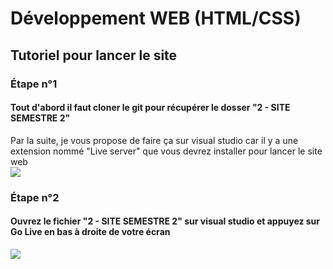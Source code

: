 # Développement WEB (HTML/CSS)

## Tutoriel pour lancer le site

### Étape n°1

#### Tout d'abord il faut cloner le git pour récupérer le dosser "2 - SITE SEMESTRE 2"
Par la suite, je vous propose de faire ça sur visual studio car il y a une extension nommé "Live server" que vous devrez installer pour lancer le site web\
![](https://github.com/KoThek64/Projets_Mattys_Lachaise/blob/main/1%20-%20D%C3%A9veloppement%20WEB/2%20-%20SITE%20SEMESTRE%202/assets/Image%20git/Capture_Live_Server.png)

### Étape n°2

#### Ouvrez le fichier "2 - SITE SEMESTRE 2" sur visual studio et appuyez sur **Go Live** en bas à droite de votre écran
![](https://github.com/KoThek64/Projets_Mattys_Lachaise/blob/main/1%20-%20D%C3%A9veloppement%20WEB/2%20-%20SITE%20SEMESTRE%202/assets/Image%20git/Capture_Go_Live.png)
